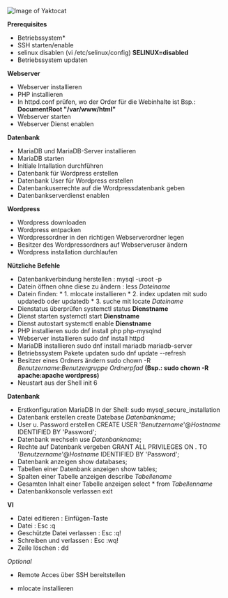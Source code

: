 ![Image of Yaktocat](https://i.redd.it/glwsbr1cujaz.png)




**Prerequisites**


* Betriebssystem*
* SSH starten/enable
* selinux disablen (vi /etc/selinux/config) **SELINUX=disabled**                                          
* Betriebssystem updaten

**Webserver**
* Webserver installieren                                          
* PHP installieren
* In httpd.conf prüfen, wo der Order für die Webinhalte ist                         Bsp.: **DocumentRoot "/var/www/html"**
* Webserver starten
* Webserver Dienst enablen


**Datenbank**
* MariaDB und MariaDB-Server installieren
* MariaDB starten
* Initiale Intallation durchführen
* Datenbank für Wordpress erstellen
* Datenbank User für Wordpress erstellen
* Datenbankuserrechte auf die Wordpressdatenbank geben
* Datenbankserverdienst enablen

**Wordpress**
* Wordpress downloaden
* Wordpress entpacken
* Wordpressordner in den richtigen Webserverordner legen
* Besitzer des Wordpressordners auf Webserveruser ändern
* Wordpress installation durchlaufen

**Nützliche Befehle**

* Datenbankverbindung herstellen :                      mysql -uroot -p
* Datein öffnen ohne diese zu ändern :                  less *Dateiname*
* Datein finden:                                        * 1. mlocate installieren
                                                        * 2. index updaten mit sudo updatedb oder updatedb
                                                        * 3. suche mit locate *Dateiname*
* Dienstatus überprüfen                                 systemctl status **Dienstname**
* Dienst starten                                        systemctl start  **Dienstname** 
* Dienst autostart                                      systemctl enable **Dienstname**
* PHP installieren                                      sudo dnf install php php-mysqlnd
* Webserver installieren                                sudo dnf install httpd
* MariaDB installieren                                  sudo dnf install mariadb mariadb-server
* Betriebssystem Pakete updaten                         sudo dnf update --refresh
* Besitzer eines Ordners ändern                         sudo chown -R *Benutzername*:*Benutzergruppe* *Ordnerpfad*
                                                      **(Bsp.: sudo chown -R apache:apache wordpress)**
* Neustart aus der Shell                                init 6

**Datenbank**

* Erstkonfiguration MariaDB                             In der Shell:  sudo mysql_secure_installation 
* Datenbank erstellen                                   create Datebase *Datenbankname*;
* User u. Password erstellen                            CREATE USER '*Benutzername*'@*Hostname* IDENTIFIED BY 'Password';                            
* Datenbank wechseln                                    use *Datenbankname*;
* Rechte auf Datenbank vergeben                         GRANT ALL PRIVILEGES ON *.* TO '*Benutzername*'@*Hostname* IDENTIFIED BY 'Password';
* Datenbank anzeigen                                    show databases;
* Tabellen einer Datenbank anzeigen                     show tables;
* Spalten einer Tabelle anzeigen                        describe *Tabellename*
* Gesamten Inhalt einer Tabelle anzeigen                select * from *Tabellenname*
* Datenbankkonsole verlassen                            exit

**VI**

* Datei editieren                                         : Einfügen-Taste
* Datei                                                   : Esc :q
* Geschützte Datei verlassen                              : Esc :q!
* Schreiben und verlassen                                 : Esc :wq!
* Zeile löschen                                           : dd

*Optional*

* Remote Acces über SSH bereitstellen

* mlocate installieren 








                                                                  
                                                                  




